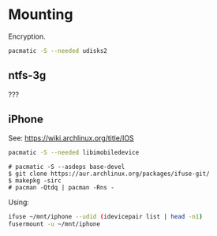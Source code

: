 # Mounting

Encryption.

```sh
pacmatic -S --needed udisks2
```


## ntfs-3g

???


## iPhone

See: <https://wiki.archlinux.org/title/IOS>

```sh
pacmatic -S --needed libimobiledevice
```

```
# pacmatic -S --asdeps base-devel
$ git clone https://aur.archlinux.org/packages/ifuse-git/
$ makepkg -sirc
# pacman -Qtdq | pacman -Rns -
```

Using:

```sh
ifuse ~/mnt/iphone --udid (idevicepair list | head -n1)
fusermount -u ~/mnt/iphone
```
